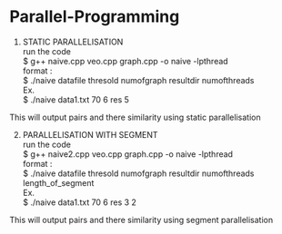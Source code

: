 # Parallel-Programming

1. STATIC PARALLELISATION <br/>
run the code <br/>
$ g++ naive.cpp veo.cpp graph.cpp -o naive -lpthread <br/>
format : <br/>
$ ./naive datafile thresold numofgraph resultdir numofthreads <br/>
Ex.<br/>
$ ./naive data1.txt 70 6 res 5<br/>

This will output pairs and there similarity using static parallelisation<br/>


2. PARALLELISATION WITH SEGMENT <br/>
run the code <br/>
$ g++ naive2.cpp veo.cpp graph.cpp -o naive -lpthread <br/>
format : <br/>
$ ./naive datafile thresold numofgraph resultdir numofthreads length_of_segment<br/>
Ex.<br/>
$ ./naive data1.txt 70 6 res 3 2 <br/>

This will output pairs and there similarity using segment parallelisation <br/>
